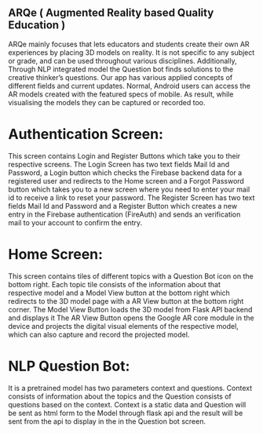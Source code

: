 ## ARQe ( Augmented Reality based Quality Education )  

ARQe mainly focuses that lets educators and students create their own AR experiences by placing 3D models on reality.  It is not specific to any subject or grade, and can be used throughout various disciplines.  Additionally, Through NLP integrated model the Question bot finds solutions to the creative thinker’s questions. Our app has various applied concepts of different fields and current updates. Normal, Android users can access the AR models created with the featured specs of mobile. As result, while visualising the models they can be captured or recorded too.

# Authentication Screen:
This screen contains Login and Register Buttons which take you to their respective screens. 
The Login Screen has two text fields Mail Id and Password, a Login button which checks the Firebase backend data for a registered user and redirects to the Home screen and a Forgot Password button which takes you to a new screen where you need to enter your mail id to receive a link to reset your password.
The Register Screen has two text fields Mail Id and Password and a Register Button which creates a new entry in the Firebase authentication (FireAuth) and sends an verification mail to your account to confirm the entry.

# Home Screen:
This screen contains tiles of different topics with a Question Bot icon on the bottom right.
Each topic tile consists of the information about that respective model and a Model View button at the bottom right which redirects to the 3D model page with a AR View button at the bottom right corner.
The Model View Button loads the 3D model from Flask API backend and displays it
The AR View Button opens the Google AR core module in the device and projects the digital visual elements of the respective model, which can also capture and record the projected model.

# NLP Question Bot:
It is a pretrained model has two parameters context and questions. Context consists of information about the topics and the Question consists of questions based on the context. Context is a static data and Question will be sent as html form to the Model through flask api and the result will be sent from the api to display in the in the Question bot screen.
